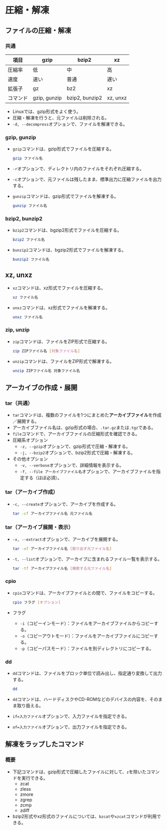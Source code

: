 ﻿# 圧縮・解凍

## ファイルの圧縮・解凍

### 共通

| 項目     | gzip         | bzip2          | xz       |
| -------- | ------------ | -------------- | -------- |
| 圧縮率   | 低           | 中             | 高       |
| 速度     | 速い         | 普通           | 遅い     |
| 拡張子   | gz           | bz2            | xz       |
| コマンド | gzip, gunzip | bzip2, bunzip2 | xz, unxz |

- Linuxでは、gzip形式をよく使う。
- 圧縮・解凍を行うと、元ファイルは削除される。
- `-d, --decompress`オプションで、ファイルを解凍できる。

### gzip, gunzip

- `gzip`コマンドは、gzip形式でファイルを圧縮する。

  ```bash
  gzip ファイル名
  ```

- `-r`オプションで、ディレクトリ内のファイルをそれぞれ圧縮する。
- `-c`オプションで、元ファイルは残したまま、標準出力に圧縮ファイルを出力する。
- `gunzip`コマンドは、gzip形式でファイルを解凍する。

  ```bash
  gunzip ファイル名
  ```

### bzip2, bunzip2
- `bzip2`コマンドは、bgzip2形式でファイルを圧縮する。

  ```bash
  bzip2 ファイル名
  ```

- `bunzip2`コマンドは、bgzip2形式でファイルを解凍する。

  ```bash
  bunzip2 ファイル名
  ```

## xz, unxz
- `xz`コマンドは、xz形式でファイルを圧縮する。

  ```bash
  xz ファイル名
  ```

- `unxz`コマンドは、xz形式でファイルを解凍する。

  ```bash
  unxz ファイル名
  ```

### zip, unzip

- `zip`コマンドは、ファイルをZIP形式で圧縮する。

  ```bash
  zip ZIPファイル名 [対象ファイル名]
  ```

- `unzip`コマンドは、ファイルをZIP形式で解凍する。

  ```bash
  unzip ZIPファイル名 対象ファイル名
  ```

## アーカイブの作成・展開

### tar（共通）

- `tar`コマンドは、複数のファイルを1つにまとめた**アーカイブファイル**を作成／展開する。
- アーカイブファイル名は、gzip形式の場合、`.tar.gz`または`.tgz`である。
- `file`コマンドで、アーカイブファイルの圧縮形式を確認できる。
- 圧縮系オプション
  - `-z, --gzip`オプションで、gzip形式で圧縮・解凍する。
  - `-j, --bzip2`オプションで、bzip2形式で圧縮・解凍する。
- その他オプション
  - `-v, --verbose`オプションで、詳細情報を表示する。
  - `-f, --file アーカイブファイル名`オプションで、アーカイブファイルを指定する（ほぼ必須）。

### tar（アーカイブ作成）

- `-c, --create`オプションで、アーカイブを作成する。

  ```bash
  tar -cf アーカイブファイル名 元ファイル名
  ```

### tar（アーカイブ展開・表示）

- `-x, --extract`オプションで、アーカイブを展開する。

  ```bash
  tar -xf アーカイブファイル名 [取り出す元ファイル名]
  ```

- `-t, --list`オプションで、アーカイブに含まれるファイル一覧を表示する。

  ```bash
  tar -tf アーカイブファイル名 [検索する元ファイル名]
  ```

### cpio

- `cpio`コマンドは、アーカイブファイルとの間で、ファイルをコピーする。

  ```bash
  cpio フラグ [オプション]
  ```

- フラグ
  - `-i`（コピーインモード）：ファイルをアーカイブファイルからコピーする。
  - `-o`（コピーアウトモード）：ファイルをアーカイブファイルにコピーする。
  - `-p`（コピーパスモード）：ファイルを別ディレクトリにコピーする。

### dd

- `dd`コマンドは、ファイルをブロック単位で読み出し、指定通り変換して出力する。

  ```bash
  dd
  ```
  
- `dd`コマンドは、ハードディスクやCD-ROMなどのデバイスの内容を、そのまま取り扱える。
- `if=入力ファイル`オプションで、入力ファイルを指定できる。
- `of=入力ファイル`オプションで、出力ファイルを指定できる。

## 解凍をラップしたコマンド

### 概要

- 下記コマンドは、gzip形式で圧縮したファイルに対して、`z`を除いたコマンドを実行できる。
  - zcat
  - zless
  - zmore
  - zgrep
  - zcmp
  - zdiff
- bzip2形式やxz形式のファイルについては、`bzcat`や`xzcat`コマンドが利用できる。
